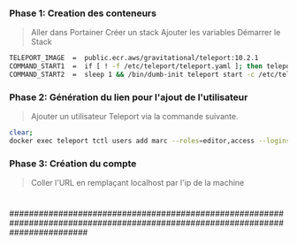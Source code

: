 ### Phase 1: Creation des conteneurs
> Aller dans Portainer
> Créer un stack
> Ajouter les variables
> Démarrer le Stack

```bash
TELEPORT_IMAGE  =  public.ecr.aws/gravitational/teleport:10.2.1
COMMAND_START1  =  if [ ! -f /etc/teleport/teleport.yaml ]; then teleport configure > /etc/teleport/teleport.yaml; fi
COMMAND_START2  =  sleep 1 && /bin/dumb-init teleport start -c /etc/teleport/teleport.yaml
```


### Phase 2: Génération du lien pour l'ajout de l'utilisateur
> Ajouter un utilisateur Teleport via la commande suivante.
```bash
clear;
docker exec teleport tctl users add marc --roles=editor,access --logins=root
```
### Phase 3: Création du compte
> Coller l'URL en remplaçant localhost par l'ip de la machine


# 
# 
################################################################################################################################


